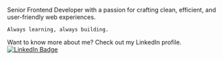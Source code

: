 Senior Frontend Developer with a passion for crafting clean, efficient, and user-friendly web experiences. 

```Always learning, always building.```

Want to know more about me? Check out my LinkedIn profile. [![LinkedIn Badge](https://img.shields.io/badge/LinkedIn-Profile-informational?style=flat&logo=linkedin&logoColor=white&color=0D76A8)](https://www.linkedin.com/in/estivencano/)


